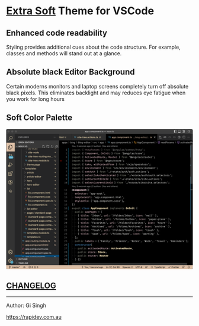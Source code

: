 # [Extra Soft](https://marketplace.visualstudio.com/items?itemName=gi.extra-soft) Theme for VSCode

## Enhanced code readability

Styling provides additional cues about the code structure. For example, classes and methods will stand out at a glance.

## Absolute black Editor Background

Certain moderns monitors and laptop screens completely turn off absolute black pixels. This eliminates backlight and may reduces eye fatigue when you work for long hours

## Soft Color Palette

![screenshot](https://raw.githubusercontent.com/kwalski/extra-soft/master/screenshot-v0.1.1.png)

## [CHANGELOG](https://github.com/kwalski/extra-soft/raw/master/CHANGELOG.md)

---

Author: Gi Singh

https://rapidev.com.au
